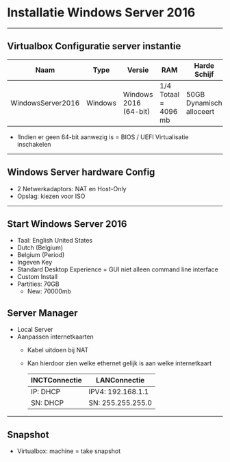 # Installatie Windows Server 2016

---

## Virtualbox Configuratie server instantie

Naam | Type | Versie | RAM | Harde Schijf
------ | ------ | ------ | ------ | ------
WindowsServer2016 | Windows | Windows 2016 (64-bit) | 1/4 Totaal = 4096 mb | 50GB Dynamisch alloceert

* !Indien er geen 64-bit aanwezig is = BIOS / UEFI Virtualisatie inschakelen

---

## Windows Server hardware Config

* 2 Netwerkadaptors: NAT en Host-Only
* Opslag: kiezen voor ISO

---

## Start Windows Server 2016

* Taal: English United States
* Dutch (Belgium)
* Belgium (Period)
* Ingeven Key
* Standard Desktop Experience = GUI niet alleen command line interface
* Custom Install
* Partities: 70GB
  * New: 70000mb
  
## Server Manager

* Local Server
* Aanpassen internetkaarten
  * Kabel uitdoen bij NAT
  * Kan hierdoor zien welke ethernet gelijk is aan welke internetkaart
  
    INCTConnectie | LANConnectie
    ------ | ------
    IP: DHCP | IPV4: 192.168.1.1
    SN: DHCP | SN: 255.255.255.0

  
---
## Snapshot

* Virtualbox: machine = take snapshot
